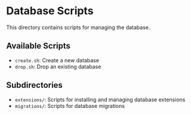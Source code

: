 # Database Scripts

This directory contains scripts for managing the database.

## Available Scripts

- `create.sh`: Create a new database
- `drop.sh`: Drop an existing database

## Subdirectories

- `extensions/`: Scripts for installing and managing database extensions
- `migrations/`: Scripts for database migrations
